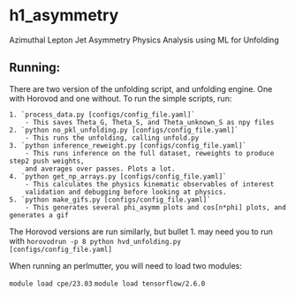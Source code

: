 # h1_asymmetry
Azimuthal Lepton Jet Asymmetry Physics Analysis using ML for Unfolding

## Running:
There are two version of the unfolding script, and unfolding engine. One with Horovod and one without.
To run the simple scripts, run:

    1. `process_data.py [configs/config_file.yaml]`
        - This saves Theta_G, Theta_S, and Theta_unknown_S as npy files
    2. `python no_pkl_unfolding.py [configs/config_file.yaml]`
        - This runs the unfolding, calling unfold.py
    3. `python inference_reweight.py [configs/config_file.yaml]`
        - This runs inference on the full dataset, reweights to produce step2 push weights,
        and averages over passes. Plots a lot.
    4. `python get_np_arrays.py [configs/config_file.yaml]`
        - This calculates the physics kinematic observables of interest
        validation and debugging before looking at physics.
    5. `python make_gifs.py [configs/config_file.yaml]`
        - This generates several phi_asymm plots and cos[n*phi] plots, and generates a gif

The Horovod versions are run similarly, but bullet 1. may need you to run with `horovodrun -p 8 python hvd_unfolding.py [configs/config_file.yaml] `


When running an perlmutter, you will need to load two modules:

`module load cpe/23.03`
`module load tensorflow/2.6.0`
